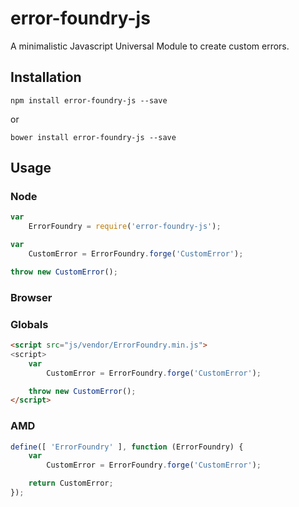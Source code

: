 # error-foundry-js

A minimalistic Javascript Universal Module to create custom errors.

## Installation

`npm install error-foundry-js --save`

or

`bower install error-foundry-js --save`

## Usage

### Node

```javascript
var
	ErrorFoundry = require('error-foundry-js');

var
	CustomError = ErrorFoundry.forge('CustomError');

throw new CustomError();
```

### Browser

### Globals

```html
<script src="js/vendor/ErrorFoundry.min.js">
<script>
	var
		CustomError = ErrorFoundry.forge('CustomError');

	throw new CustomError();
</script>
```

### AMD

```javascript
define([ 'ErrorFoundry' ], function (ErrorFoundry) {
	var
		CustomError = ErrorFoundry.forge('CustomError');

	return CustomError;
});
```
